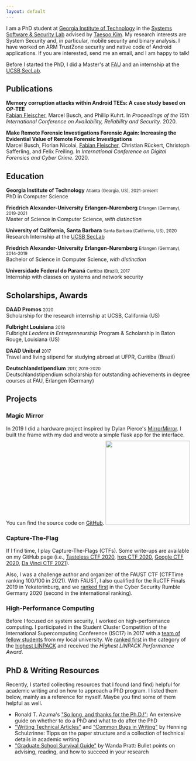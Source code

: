 ```yaml
---
layout: default
---
```


I am a PhD student at [Georgia Institute of Technology](https://www.gatech.edu/) in the [Systems Software & Security Lab](https://gts3.org/) advised by [Taesoo Kim](https://taesoo.kim/). My research interests are System Security and, in particular, mobile security and binary analysis. I have worked on ARM TrustZone security and native code of Android applications. If you are interested, send me an email, and I am happy to talk!

Before I started the PhD, I did a Master's at [FAU](https://www.fau.eu/) and an internship at the [UCSB SecLab](https://seclab.cs.ucsb.edu/).

## Publications

**Memory corruption attacks within Android TEEs: A case study based on OP-TEE** \
<u>Fabian Fleischer</u>, Marcel Busch, and Phillip Kuhrt.
In *Proceedings of the 15th International Conference on Availability, Reliability and Security*.
2020.

**Make Remote Forensic Investigations Forensic Again: Increasing the Evidential Value of Remote Forensic Investigations** \
Marcel Busch, Florian Nicolai, <u>Fabian Fleischer</u>, Christian Rückert, Christoph Safferling, and Felix Freiling.
In *International Conference on Digital Forensics and Cyber Crime*.
2020.

## Education

**Georgia Institute of Technology** <small>Atlanta (Georgia, US), 2021-present</small> \
PhD in Computer Science

**Friedrich Alexander-University Erlangen-Nuremberg** <small>Erlangen (Germany), 2019-2021</small> \
Master of Science in Computer Science, *with distinction*

**University of California, Santa Barbara** <small>Santa Barbara (California, US), 2020</small> \
Research Internship at the [UCSB SecLab](https://seclab.cs.ucsb.edu/)

**Friedrich Alexander-University Erlangen-Nuremberg** <small>Erlangen (Germany), 2014-2019</small> \
Bachelor of Science in Computer Science, *with distinction*

**Universidade Federal do Paraná** <small>Curitiba (Brazil), 2017</small> \
Internship with classes on systems and network security

## Scholarships, Awards

**DAAD Promos** <small>2020</small> \
Scholarship for the research internship at UCSB, California (US)

**Fulbright Louisiana** <small>2018</small> \
Fulbright *Leaders in Entrepreneurship* Program & Scholarship in Baton Rouge, Louisiana (US)

**DAAD Unibral** <small>2017</small> \
Travel and living stipend for studying abroad at UFPR, Curitiba (Brazil)

**Deutschlandstipendium** <small>2017, 2019-2020</small> \
Deutschlandstipendium scholarship for outstanding achievements in degree courses at FAU, Erlangen (Germany)



## Projects

### Magic Mirror

In 2019 I did a hardware project inspired by Dylan Pierce's [MirrorMirror](https://metro.co.uk/2015/12/30/tech-genius-builds-magic-mirror-for-girlfriend-which-compliments-her-and-gives-weather-updates-5591422/). I built the frame with my dad and wrote a simple flask app for the interface. You can find the source code on [GitHub](https://github.com/fab1ano/magic-mirror).
<img src="{{ site.baseurl }}/assets/img/mirror.jpg" width="230" style="margin-top:8px"/>

### Capture-The-Flag

If I find time, I play Capture-The-Flags (CTFs). Some write-ups are available on my GitHub page (i.e., [Tasteless CTF 2020](https://github.com/fab1ano/tasteless-ctf-20), [hxp CTF 2020](https://github.com/fab1ano/hxp-ctf-20), [Google CTF 2020](https://github.com/fab1ano/google-ctf-20), [Da Vinci CTF 2021](https://github.com/fab1ano/davinci-ctf-21)).

Also, I was a challenge author and organizer of the FAUST CTF (CTFTime ranking 100/100 in 2021).
With FAUST, I also qualified for the RuCTF Finals 2019 in Yekaterinburg, and we [ranked first](https://www.cs1.tf.fau.de/2020/11/20/fau-security-team-faust-ranks-first-in-cyber-security-rumble-germany/) in the Cyber Security Rumble Germany 2020 (second in the international ranking).

### High-Performance Computing

Before I focused on system security, I worked on high-performance computing. I participated in the Student Cluster Competition of the International Supercomputing Conference (ISC17) in 2017 with a [team of fellow students](https://www.gauss-centre.eu/news/newsflashes/article/gcs-sponsors-team-from-fau-to-compete-in-isc17-student-cluster-competition/) from my local university. We <u>ranked first</u> in the category of the [highest LINPACK](http://www.hpcadvisorycouncil.com/events/2017/isc17-student-cluster-competition/) and received the *Highest LINPACK Performance Award*.

## PhD & Writing Resources

Recently, I started collecting resources that I found (and find) helpful for academic writing and on how to approach a PhD program. I listed them below, mainly as a reference for myself. Maybe you find some of them helpful as well.

* Ronald T. Azuma's ["So long, and thanks for the Ph.D.!"](http://www.cs.unc.edu/~azuma/hitch4.html): An extensive guide on whether to do a PhD and what to do after the PhD
* ["Writing Technical Articles"](http://www.cs.columbia.edu/~hgs/etc/writing-style.html) and ["Common Bugs in Writing"](http://www.cs.columbia.edu/~hgs/etc/writing-bugs.html) by Henning Schulzrinne: Tipps on the paper structure and a collection of technical details in academic writing
* ["Graduate School Survival Guide"](https://www.math.waikato.ac.nz/~seano/grad-school-advice.html) by Wanda Pratt: Bullet points on advising, reading, and how to succeed in your research

